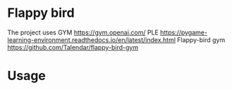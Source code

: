 # Flappy bird
The project uses
GYM https://gym.openai.com/
PLE https://pygame-learning-environment.readthedocs.io/en/latest/index.html
Flappy-bird gym https://github.com/Talendar/flappy-bird-gym

# Usage
